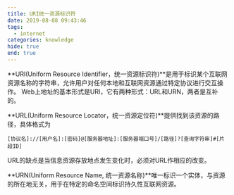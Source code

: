 ```yaml
---
title: URI统一资源标识符
date: 2019-08-08 09:43:46
tags:
  - internet
categories: knowledge
hide: true
end: true
---
```


**URI(Uniform Resource Identifier，统一资源标识符)**是用于标识某个互联网资源名称的字符串，允许用户对任何本地和互联网资源通过特定协议进行交互操作。
Web上地址的基本形式是URI，它有两种形式：URL和URN，两者是互补的。

**URL(Uniform Resource Locator，统一资源定位符)**提供找到该资源的路径，具体格式为

    [协议名]://[用户名]:[密码]@[服务器地址]:[服务器端口号]/[路径]?[查询字符串]#[片段ID]

URL的缺点是当信息资源存放地点发生变化时，必须对URL作相应的改变。

**URN(Uniform Resource Name, 统一资源名称)**唯一标识一个实体，与资源的所在地无关，用于在特定的命名空间标识持久性互联网资源。